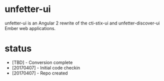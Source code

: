 # unfetter-ui

unfetter-ui is an Angular 2 rewrite of the cti-stix-ui and unfetter-discover-ui Ember web applications.  

# status

* [TBD] - Conversion complete
* [20170407] - Initial code checkin
* [20170407] - Repo created
